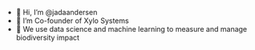 - 👋 Hi, I’m @jadaandersen
- 👀 I’m Co-founder of Xylo Systems
- 🌿 We use data science and machine learning to measure and manage biodiversity impact

<!---
jadaandersen/jadaandersen is a ✨ special ✨ repository because its `README.md` (this file) appears on your GitHub profile.
You can click the Preview link to take a look at your changes.
--->
